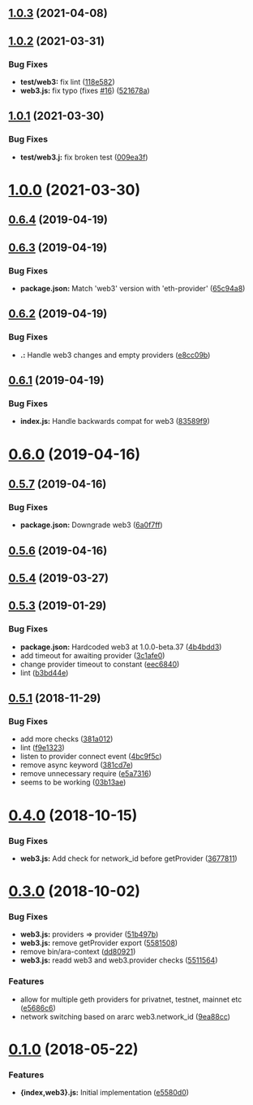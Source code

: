 ## [1.0.3](https://github.com/AraBlocks/ara-context/compare/1.0.2...1.0.3) (2021-04-08)



## [1.0.2](https://github.com/AraBlocks/ara-context/compare/1.0.1...1.0.2) (2021-03-31)


### Bug Fixes

* **test/web3:** fix lint ([118e582](https://github.com/AraBlocks/ara-context/commit/118e582d32a83a3902b761ee12ec5b2ae38af090))
* **web3.js:** fix typo (fixes [#16](https://github.com/AraBlocks/ara-context/issues/16)) ([521678a](https://github.com/AraBlocks/ara-context/commit/521678a263d343642bd0b0da1ce91189a7c8ccc0))



## [1.0.1](https://github.com/AraBlocks/ara-context/compare/1.0.0...1.0.1) (2021-03-30)


### Bug Fixes

* **test/web3.j:** fix broken test ([009ea3f](https://github.com/AraBlocks/ara-context/commit/009ea3f484972a197c3faaf733cf101b69c5125f))



# [1.0.0](https://github.com/AraBlocks/ara-context/compare/0.6.4...1.0.0) (2021-03-30)



## [0.6.4](https://github.com/AraBlocks/ara-context/compare/0.6.3...0.6.4) (2019-04-19)



## [0.6.3](https://github.com/AraBlocks/ara-context/compare/0.6.2...0.6.3) (2019-04-19)


### Bug Fixes

* **package.json:** Match 'web3' version with 'eth-provider' ([65c94a8](https://github.com/AraBlocks/ara-context/commit/65c94a8ed712b593876ea63dc5bcb91b262444f6))



## [0.6.2](https://github.com/AraBlocks/ara-context/compare/0.6.1...0.6.2) (2019-04-19)


### Bug Fixes

* **.:** Handle web3 changes and empty providers ([e8cc09b](https://github.com/AraBlocks/ara-context/commit/e8cc09b5b761e1e988f99e1d373198af18b8389b))



## [0.6.1](https://github.com/AraBlocks/ara-context/compare/0.6.0...0.6.1) (2019-04-19)


### Bug Fixes

* **index.js:** Handle backwards compat for web3 ([83589f9](https://github.com/AraBlocks/ara-context/commit/83589f9a2717f4e2a2c327f136e1620a047742c6))



# [0.6.0](https://github.com/AraBlocks/ara-context/compare/0.5.7...0.6.0) (2019-04-16)



## [0.5.7](https://github.com/AraBlocks/ara-context/compare/0.5.6...0.5.7) (2019-04-16)


### Bug Fixes

* **package.json:** Downgrade web3 ([6a0f7ff](https://github.com/AraBlocks/ara-context/commit/6a0f7ff69f13b210776dc2be805334bbca10dbdf))



## [0.5.6](https://github.com/AraBlocks/ara-context/compare/0.5.4...0.5.6) (2019-04-16)



## [0.5.4](https://github.com/AraBlocks/ara-context/compare/0.5.3...0.5.4) (2019-03-27)



## [0.5.3](https://github.com/AraBlocks/ara-context/compare/0.5.1...0.5.3) (2019-01-29)


### Bug Fixes

* **package.json:** Hardcoded web3 at 1.0.0-beta.37 ([4b4bdd3](https://github.com/AraBlocks/ara-context/commit/4b4bdd35bd03edea7b06b21b6622d285b2a2665d))
* add timeout for awaiting provider ([3c1afe0](https://github.com/AraBlocks/ara-context/commit/3c1afe04a58661aff863dc19f312fba6c76e9803))
* change provider timeout to constant ([eec6840](https://github.com/AraBlocks/ara-context/commit/eec6840f3fedf25a11bb6a1da1bbb35a5f7ccd0e))
* lint ([b3bd44e](https://github.com/AraBlocks/ara-context/commit/b3bd44e53f1193c6f87005df4595324119dbf4a2))



## [0.5.1](https://github.com/AraBlocks/ara-context/compare/0.4.0...0.5.1) (2018-11-29)


### Bug Fixes

* add more checks ([381a012](https://github.com/AraBlocks/ara-context/commit/381a012b4df540f2c0fa3c8ea609bc6922edee2f))
* lint ([f9e1323](https://github.com/AraBlocks/ara-context/commit/f9e1323ee0c8fbd34f754cab6736645d1e60be39))
* listen to provider connect event ([4bc9f5c](https://github.com/AraBlocks/ara-context/commit/4bc9f5cf284c2b49a82701dc428cc4aa61215cb9))
* remove async keyword ([381cd7e](https://github.com/AraBlocks/ara-context/commit/381cd7ee674179c7ec3624f2c37b1778882f1a84))
* remove unnecessary require ([e5a7316](https://github.com/AraBlocks/ara-context/commit/e5a7316074ca27ffc3bc395291438ce1d4faea70))
* seems to be working ([03b13ae](https://github.com/AraBlocks/ara-context/commit/03b13aef26b8b1d96cd6d7f2534a0385d67e1c26))



# [0.4.0](https://github.com/AraBlocks/ara-context/compare/0.3.0...0.4.0) (2018-10-15)


### Bug Fixes

* **web3.js:** Add check for network_id before getProvider ([3677811](https://github.com/AraBlocks/ara-context/commit/3677811bc47100da0054a085a025080ff88f886a))



# [0.3.0](https://github.com/AraBlocks/ara-context/compare/0.1.0...0.3.0) (2018-10-02)


### Bug Fixes

* **web3.js:** providers => provider ([51b497b](https://github.com/AraBlocks/ara-context/commit/51b497b303e79f13b8095f4cb89aec99278269c5))
* **web3.js:** remove getProvider export ([5581508](https://github.com/AraBlocks/ara-context/commit/5581508d587c5a70dd3db9e42c60a60b012878eb))
* remove bin/ara-context ([dd80921](https://github.com/AraBlocks/ara-context/commit/dd80921636c5e0df6a087692095879f8cb37893b))
* **web3.js:** readd web3 and web3.provider checks ([5511564](https://github.com/AraBlocks/ara-context/commit/5511564a9c49d20c911530497538be60c51046d9))


### Features

* allow for multiple geth providers for privatnet, testnet, mainnet etc ([e5686c6](https://github.com/AraBlocks/ara-context/commit/e5686c6df8ee8d242b8484b60bf23c1a82e510ad))
* network switching based on ararc web3.network_id ([9ea88cc](https://github.com/AraBlocks/ara-context/commit/9ea88cc7549c99df8c716d6bcb88af543bc9b50e))



# [0.1.0](https://github.com/AraBlocks/ara-context/compare/e5580d07803b92880e377eddc9ff01bab89627cd...0.1.0) (2018-05-22)


### Features

* **{index,web3}.js:** Initial implementation ([e5580d0](https://github.com/AraBlocks/ara-context/commit/e5580d07803b92880e377eddc9ff01bab89627cd))



